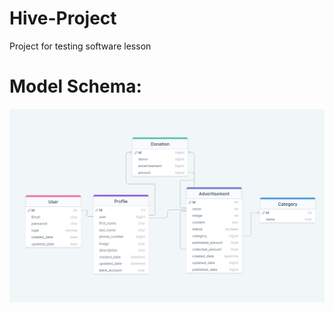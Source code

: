 # Hive-Project
 Project for testing software lesson 
# Model Schema:
![alt text](./model-schema.png)